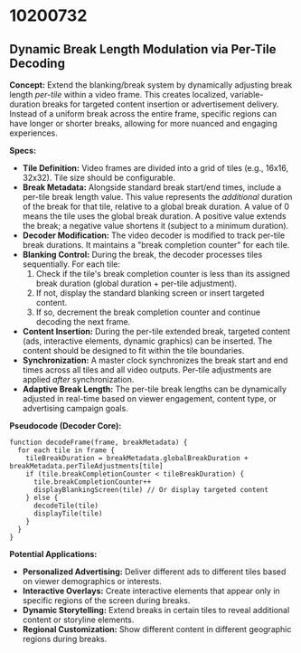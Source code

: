 # 10200732

## Dynamic Break Length Modulation via Per-Tile Decoding

**Concept:** Extend the blanking/break system by dynamically adjusting break length *per-tile* within a video frame. This creates localized, variable-duration breaks for targeted content insertion or advertisement delivery.  Instead of a uniform break across the entire frame, specific regions can have longer or shorter breaks, allowing for more nuanced and engaging experiences.

**Specs:**

*   **Tile Definition:** Video frames are divided into a grid of tiles (e.g., 16x16, 32x32). Tile size should be configurable.
*   **Break Metadata:** Alongside standard break start/end times, include a per-tile break length value. This value represents the *additional* duration of the break for that tile, relative to a global break duration. A value of 0 means the tile uses the global break duration. A positive value extends the break; a negative value shortens it (subject to a minimum duration).
*   **Decoder Modification:** The video decoder is modified to track per-tile break durations. It maintains a "break completion counter" for each tile.
*   **Blanking Control:**  During the break, the decoder processes tiles sequentially. For each tile:
    1.  Check if the tile's break completion counter is less than its assigned break duration (global duration + per-tile adjustment).
    2.  If not, display the standard blanking screen or insert targeted content.
    3.  If so, decrement the break completion counter and continue decoding the next frame.
*   **Content Insertion:** During the per-tile extended break, targeted content (ads, interactive elements, dynamic graphics) can be inserted. The content should be designed to fit within the tile boundaries.
*   **Synchronization:**  A master clock synchronizes the break start and end times across all tiles and all video outputs. Per-tile adjustments are applied *after* synchronization.
*   **Adaptive Break Length:** The per-tile break lengths can be dynamically adjusted in real-time based on viewer engagement, content type, or advertising campaign goals.

**Pseudocode (Decoder Core):**

```
function decodeFrame(frame, breakMetadata) {
  for each tile in frame {
    tileBreakDuration = breakMetadata.globalBreakDuration + breakMetadata.perTileAdjustments[tile]
    if (tile.breakCompletionCounter < tileBreakDuration) {
      tile.breakCompletionCounter++
      displayBlankingScreen(tile) // Or display targeted content
    } else {
      decodeTile(tile)
      displayTile(tile)
    }
  }
}
```

**Potential Applications:**

*   **Personalized Advertising:**  Deliver different ads to different tiles based on viewer demographics or interests.
*   **Interactive Overlays:**  Create interactive elements that appear only in specific regions of the screen during breaks.
*   **Dynamic Storytelling:**  Extend breaks in certain tiles to reveal additional content or storyline elements.
*   **Regional Customization:**  Show different content in different geographic regions during breaks.